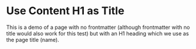 # Use Content H1 as Title

This is a demo of a page with no frontmatter (although frontmatter with no title would also work for this test) but with an H1 heading which we use as the page title (name).
